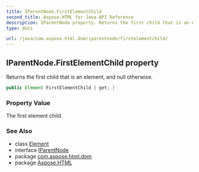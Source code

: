 ```yaml
---
title: IParentNode.FirstElementChild
second_title: Aspose.HTML for Java API Reference
description: IParentNode property. Returns the first child that is an element and null otherwise
type: docs

url: /java/com.aspose.html.dom/iparentnode/firstelementchild/
---
```

## IParentNode.FirstElementChild property

Returns the first child that is an element, and null otherwise.

```java
public Element FirstElementChild { get; }
```

### Property Value

The first element child.

### See Also

* class [Element](../../element/)
* interface [IParentNode](../)
* package [com.aspose.html.dom](../../../com.aspose.html.dom/)
* package [Aspose.HTML](../../../)
